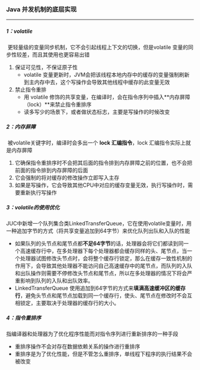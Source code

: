 ### Java 并发机制的底层实现

------

##### 1：volatile

​	更轻量级的变量同步机制，它不会引起线程上下文的切换，但是volatile 变量的同步性较差，而且其使用也更容易出错

1. 保证可见性，不保证原子性
   - volatile 变量更新时，JVM会把该线程本地内存中的缓存的变量强制刷新到主内存中去，这个写操作会导致其他线程中缓存的此变量无效
2. 禁止指令重排 
   - 用 volatile 修饰的共享变量，在编译时，会在指令序列中插入**内存屏障（lock）**来禁止指令重排序
   - 读多写少的场景下，或者做状态标志，主要是写操作的时候改变

##### 2：内存屏障

​	被volatile关键字时，编译时会多出一个 **lock 汇编指令**，lock 汇编指令实际上就是内存屏障

1. 它确保指令重排序时不会把其后面的指令排到内存屏障之前的位置，也不会把前面的指令排到内存屏障的后面
2. 它会强制的将对缓存的修改操作立即写入主存
3. 如果是写操作，它会导致其他CPU中对应的缓存变量无效，执行写操作时，需要重新执行写操作

##### 3：volatile的使用优化

​	JUC中新增一个队列集合类LinkedTransferQueue<E>，它在使用volatile变量时，用一种追加字节的方式（将共享变量追加到64字节）来优化队列出队和入队的性能

- 如果队列的头节点和尾节点都**不足64字节**的话，处理器会将它们都读到同一个高速缓存行中，在多处理器下每个处理器都会缓存同样的头、尾节点，当一个处理器试图修改头节点时，会将整个缓存行锁定，那么在缓存一致性机制的作用下，会导致其他处理器不能访问自己高速缓存中的尾节点，而队列的入队和出队操作则需要不停修改头节点和尾节点，所以在多处理器的情况下将会严重影响到队列的入队和出队效率。
- LinkedTransferQueue 使用追加到64字节的方式来**填满高速缓冲区的缓存行**，避免头节点和尾节点加载到同一个缓存行，使头、尾节点在修改时不会互相锁定，主要取决于处理器的缓存行的大小。

##### 4：指令重排序

​	指编译器和处理器为了优化程序性能而对指令序列进行重新排序的一种手段

- 重排序操作不会对存在数据依赖关系的操作进行重排序
- 重排序是为了优化性能，但是不管怎么重排序，单线程下程序的执行结果不会被改变